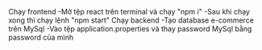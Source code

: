 Chạy frontend
-Mở tệp react trên terminal và chạy "npm i"
-Sau khi chạy xong thì chạy lệnh "npm start"
Chạy backend
-Tạo database e-commerce trên MySql
-Vào tệp application.properties và thay password MySql bằng password của mình
